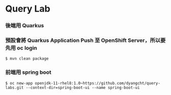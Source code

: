 
# Query Lab

### 後端用 Quarkus
### 預設會將 Quarkus Application Push 至 OpenShift Server，所以要先用 oc login
``` $ mvn clean package ```

### 前端用 spring boot 
``` $ oc new-app openjdk-11-rhel8:1.0~https://github.com/dyangcht/query-labs.git --context-dir=spring-boot-ui --name spring-boot-ui ```
